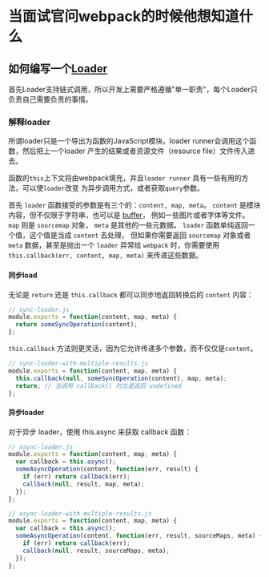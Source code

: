 # 当面试官问webpack的时候他想知道什么

## 如何编写一个[Loader](https://www.webpackjs.com/api/loaders/)

首先Loader支持链式调用，所以开发上需要严格遵循"单一职责"，每个Loader只负责自己需要负责的事情。

### 解释loader
所谓loader只是一个导出为函数的JavaScript模块。loader runner会调用这个函数，然后把上一个loader
产生的结果或者资源文件（resource file）文件传入进去。

函数的`this`上下文将由webpack填充，并且`loader runner` 具有一些有用的方法，可以使`loader`改变
为异步调用方式，或者获取`query`参数。


首先 `loader` 函数接受的参数是有三个的：`content, map, meta`。
`content` 是模块内容，但不仅限于字符串，也可以是 [buffer](http://nodejs.cn/api/buffer.html)，
例如一些图片或者字体等文件。
`map` 则是 `sourcemap` 对象，
`meta` 是其他的一些元数据。
`loader` 函数单纯返回一个值，这个值是当成 `content` 去处理，
但如果你需要返回 `sourcemap` 对象或者 `meta` 数据，甚至是抛出一个 `loader` 异常给 
`webpack` 时，你需要使用 `this.callback(err, content, map, meta)` 来传递这些数据。

#### 同步load
无论是 `return` 还是 `this.callback` 都可以同步地返回转换后的 `content` 内容：

```js
// sync-loader.js
module.exports = function(content, map, meta) {
  return someSyncOperation(content);
};
```
`this.callback` 方法则更灵活，因为它允许传递多个参数，而不仅仅是`content`。

```js
// sync-loader-with-multiple-results.js
module.exports = function(content, map, meta) {
  this.callback(null, someSyncOperation(content), map, meta);
  return; // 当调用 callback() 时总是返回 undefined
};
```

#### 异步loader
对于异步 loader，使用 this.async 来获取 callback 函数：
```js
// async-loader.js
module.exports = function(content, map, meta) {
  var callback = this.async();
  someAsyncOperation(content, function(err, result) {
    if (err) return callback(err);
    callback(null, result, map, meta);
  });
};
```
```js
// async-loader-with-multiple-results.js
module.exports = function(content, map, meta) {
  var callback = this.async();
  someAsyncOperation(content, function(err, result, sourceMaps, meta) {
    if (err) return callback(err);
    callback(null, result, sourceMaps, meta);
  });
};
```

